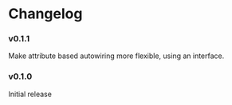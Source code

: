 # Changelog

### v0.1.1

Make attribute based autowiring more flexible, using an interface.

### v0.1.0

Initial release
